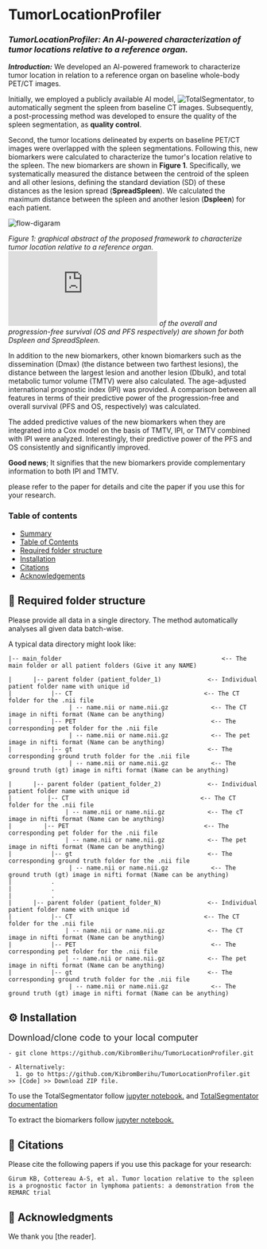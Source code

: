 # TumorLocationProfiler


### *TumorLocationProfiler: An AI-powered characterization of tumor locations relative to a reference organ.*


***Introduction:***
We developed an AI-powered framework to characterize tumor location in relation to a reference organ on baseline whole-body PET/CT images.
<!-- Briefly, first, we used a publicly available AI model called ![TotalSegmentator](https://github.com/wasserth/TotalSegmentator), to automatically segment the spleen from baseline CT images.
A post-processing was developed to ensure the quality of the spleen segmentation.-->

Initially, we employed a publicly available AI model, ![TotalSegmentator](https://github.com/wasserth/TotalSegmentator), to automatically segment the spleen from baseline CT images. 
Subsequently, a post-processing method was developed to ensure the quality of the spleen segmentation, as **quality control**.


Second, the tumor locations delineated by experts on baseline PET/CT images were overlapped with the spleen segmentations. Following this, new biomarkers were calculated to characterize the tumor's location relative to the spleen. 
The new biomarkers are shown in **Figure 1**. Specifically, we systematically measured the distance between the centroid of the spleen and all other lesions, defining the standard deviation (SD) of these distances as
the lesion spread (**SpreadSpleen**). We calculated the maximum distance between the spleen and another lesion (**Dspleen**) for each patient.

![flow-digaram](https://github.com/KibromBerihu/TumorLocationProfiler/blob/main/images/graphical-abstract.png)

*Figure 1: graphical abstract of the proposed framework to characterize tumor location relative to a reference organ. ![Kaplan-Meier survival analysis](https://lifelines.readthedocs.io/en/latest/Survival%20analysis%20with%20lifelines.html) of the overall and progression-free survival (OS and PFS respectively) are shown for both Dspleen and SpreadSpleen.*


In addition to the new biomarkers, other known biomarkers such as the dissemination (Dmax) (the distance between two farthest lesions), the distance between the largest lesion and another lesion (Dbulk), and total metabolic tumor volume (TMTV) were also calculated.
The age-adjusted international prognostic index (IPI) was provided. A comparison between all features in terms of their predictive power of the progression-free and overall survival (PFS and OS, respectively) was calculated.

The added predictive values of the new biomarkers when they are integrated into a Cox model on the basis of TMTV, IPI, or TMTV combined with IPI were analyzed. Interestingly, their predictive power of the PFS and OS consistently and significantly improved.

**Good news**; It signifies that the new biomarkers provide complementary information to both IPI and TMTV.


please refer to the paper for details and cite the paper if you use this for your research. 

### Table of contents  
- [Summary](#introduction)
- [Table of Contents](#table-of-contents)
- [ Required folder structure](#-required-folder-structure)
- [Installation](#installation)
- [Citations](#-citations)
- [Acknowledgements](#-acknowledgments)



## 📁 Required folder structure
Please provide all data in a single directory. The method automatically analyses all given data batch-wise. 

A typical data directory might look like:

    |-- main_folder                                             <-- The main folder or all patient folders (Give it any NAME)

    |      |-- parent folder (patient_folder_1)             <-- Individual patient folder name with unique id
    |           |-- CT                                     <-- The CT folder for the .nii file
                     | -- name.nii or name.nii.gz            <-- The CT image in nifti format (Name can be anything)
    |           |-- PET                                      <-- The corresponding pet folder for the .nii file  
                     | -- name.nii or name.nii.gz            <-- The pet image in nifti format (Name can be anything)
    |           |-- gt                                      <-- The corresponding ground truth folder for the .nii file  
                     | -- name.nii or name.nii.gz            <-- The ground truth (gt) image in nifti format (Name can be anything)
                     
    |      |-- parent folder (patient_folder_2)             <-- Individual patient folder name with unique id
    |          |-- CT                                     <-- The CT folder for the .nii file
                    | -- name.nii or name.nii.gz            <-- The cT image in nifti format (Name can be anything)
    |         |-- PET                                      <-- The corresponding pet folder for the .nii file  
                    | -- name.nii or name.nii.gz            <-- The pet image in nifti format (Name can be anything)
    |           |-- gt                                      <-- The corresponding ground truth folder for the .nii file  
                     | -- name.nii or name.nii.gz            <-- The ground truth (gt) image in nifti format (Name can be anything)                                         
    |           .
    |           .
    |           .
    |      |-- parent folder (patient_folder_N)             <-- Individual patient folder name with unique id
    |           |-- CT                                     <-- The CT folder for the .nii file
                    | -- name.nii or name.nii.gz            <-- The CT image in nifti format (Name can be anything)
    |           |-- PET                                      <-- The corresponding pet folder for the .nii file  
                    | -- name.nii or name.nii.gz            <-- The pet image in nifti format (Name can be anything)
    |           |-- gt                                      <-- The corresponding ground truth folder for the .nii file  
                     | -- name.nii or name.nii.gz            <-- The ground truth (gt) image in nifti format (Name can be anything)                    
                    
## ⚙️  Installation <a name="installation"> </a>
  

<font size='4'> Download/clone code to your local computer </font> 


    - git clone https://github.com/KibromBerihu/TumorLocationProfiler.git
   
    - Alternatively:
      1. go to https://github.com/KibromBerihu/TumorLocationProfiler.git >> [Code] >> Download ZIP file.
      
               
To use the TotalSegmentator follow [jupyter notebook.](./totalsegmentator/TotalSegmentator.ipynb) and [TotalSegmentator documentation](https://github.com/wasserth/TotalSegmentator)

To extract the biomarkers follow [jupyter notebook.](./features_extractor/spleen_based_features_extraction.ipynb)

## 📖 Citations 
Please cite the following papers if you use this package for your research:
```
Girum KB, Cottereau A-S, et al. Tumor location relative to the spleen is a prognostic factor in lymphoma patients: a demonstration from the REMARC trial
```

## 🙏 Acknowledgments
We thank you [the reader].  
